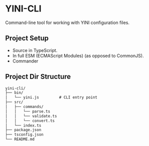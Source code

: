 # YINI-CLI
Command-line tool for working with YINI configuration files.

## Project Setup
- Source in TypeScript.
- In full ESM (ECMAScript Modules) (as opposed to CommonJS).
- Commander

## Project Dir Structure
```txt
yini-cli/
├── bin/
│   └── yini.js         # CLI entry point
├── src/
│   ├── commands/
│   │   └── parse.ts
│   │   └── validate.ts
│   │   └── convert.ts
│   └── index.ts
├── package.json
├── tsconfig.json
└── README.md
```